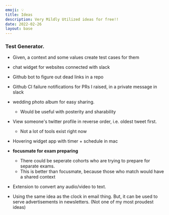 ```yaml
---
emoji: 💡
title: Ideas
description: Very Mildly Utilized ideas for free!!
date: 2022-02-26
layout: base
---
```


### Test Generator.
- Given, a context and some values create test cases for them
- chat widget for websites connected with slack
- Github bot to figure out dead links in a repo
- Github CI failure notifications for PRs I raised, in a private message in slack
- wedding photo album for easy sharing.
    - Would be useful with posterity and sharability
- View someone's twitter profile in reverse order, i.e. oldest tweet first.
    - Not a lot of tools exist right now
- Hovering widget app with timer + schedule in mac
- **focusmate for exam preparing**
    - There could be seperate cohorts who are trying to prepare for separate exams.
    - This is better than focusmate, because those who match would have a shared context

- Extension to convert any audio/video to text.
- Using the same idea as the clock in email thing. But, it can be used to serve advertisements in newsletters. (Not one of my most proudest ideas)